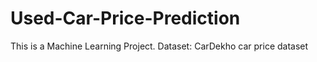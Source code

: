 # Used-Car-Price-Prediction
This is a Machine Learning Project. 
Dataset: CarDekho car price dataset
